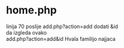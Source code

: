 # home.php
linija 70 poslije add.php?action=add dodati &id <br>
da izgleda ovako <br>
add.php?action=add&id
Hvala familijo najjaca 

